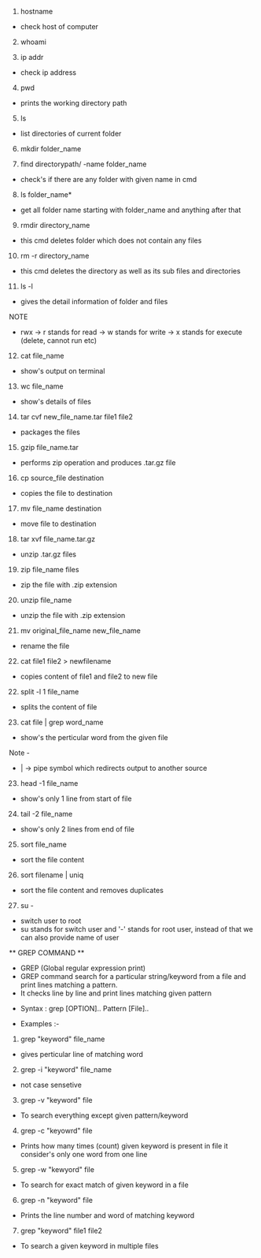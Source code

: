 1. hostname 
- check host of computer 

2. whoami

3. ip addr
- check ip address

4. pwd
- prints the working directory path

5. ls
- list directories of current folder

6. mkdir folder_name

7. find directorypath/ -name folder_name
- check's if there are any folder with given name in cmd 

8. ls folder_name*
- get all folder name starting with folder_name and anything after that

9. rmdir directory_name 
- this cmd deletes folder which does not contain any files

10. rm -r directory_name
- this cmd deletes the directory as well as its sub files and directories

11. ls -l 
- gives the detail information of folder and files

NOTE 
* rwx -> r stands for read
      -> w stands for write
      -> x stands for execute (delete, cannot run etc)

12. cat file_name
- show's output on terminal

13. wc file_name
- show's details of files

14. tar cvf new_file_name.tar file1 file2
- packages the files 

15. gzip file_name.tar
- performs zip operation and produces .tar.gz file

16. cp source_file destination
- copies the file to destination

17. mv file_name destination
- move file to destination

18. tar xvf file_name.tar.gz 
- unzip .tar.gz files 

19. zip file_name files
- zip the file with .zip extension

20. unzip file_name
- unzip the file with .zip extension

21. mv original_file_name new_file_name
- rename the file

22. cat file1 file2 > newfilename
- copies content of file1 and file2 to new file

22. split -l 1 file_name
- splits the content of file 

23. cat file | grep word_name
- show's the perticular word from the given file 

Note - 
* | -> pipe symbol which redirects output to another source 

23. head -1 file_name
- show's only 1 line from start of file

24. tail -2 file_name
- show's only 2 lines from end of file

25. sort file_name
- sort the file content

26. sort filename | uniq
- sort the file content and removes duplicates

27. su -
- switch user to root
- su stands for switch user and '-' stands for root user, instead of that we can also provide name of user

** GREP COMMAND **

- GREP (Global regular expression print)
- GREP command search for a particular string/keyword from a file and print lines matching a pattern.
- It checks line by line and print lines matching given pattern  

* Syntax : grep [OPTION].. Pattern [File]..

* Examples :- 
1. grep "keyword" file_name
- gives perticular line of matching word

2. grep -i "keyword" file_name
- not case sensetive

3. grep -v "keyword" file
- To search everything except given pattern/keyword
	
4. grep -c "keyowrd" file
- Prints how many times (count) given keyword is present in file it consider's only one word from one line

5. grep -w "kewyord" file
- To search for exact match of given keyword in a file

6. grep -n "keyword" file
- Prints the line number and word of matching keyword
 
7. grep "keyword" file1 file2
- To search a given keyword in multiple files
































